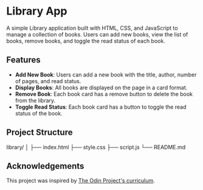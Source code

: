 # Library App

A simple Library application built with HTML, CSS, and JavaScript to manage a collection of books. Users can add new books, view the list of books, remove books, and toggle the read status of each book.

## Features

- **Add New Book**: Users can add a new book with the title, author, number of pages, and read status.
- **Display Books**: All books are displayed on the page in a card format.
- **Remove Book**: Each book card has a remove button to delete the book from the library.
- **Toggle Read Status**: Each book card has a button to toggle the read status of the book.

## Project Structure

library/
│
├── index.html
├── style.css
├── script.js
└── README.md

## Acknowledgements

This project was inspired by [The Odin Project's curriculum](https://www.theodinproject.com/).
